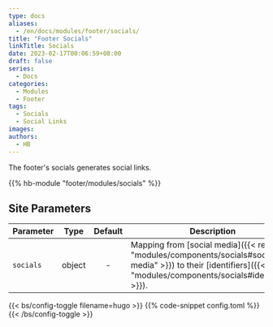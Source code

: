 ```yaml
---
type: docs
aliases:
  - /en/docs/modules/footer/socials/
title: "Footer Socials"
linkTitle: Socials
date: 2023-02-17T00:06:59+08:00
draft: false
series:
  - Docs
categories:
  - Modules
  - Footer
tags:
  - Socials
  - Social Links
images:
authors:
  - HB
---
```


The footer's socials generates social links.

<!--more-->

{{% hb-module "footer/modules/socials" %}}

## Site Parameters

| Parameter |  Type  | Default | Description                                     |
| --------- | :----: | :-----: | ----------------------------------------------- |
| `socials` | object |    -    | Mapping from [social media]({{< ref "modules/components/socials#socials-media" >}}) to their [identifiers]({{< ref "modules/components/socials#identifiers" >}}). |

{{< bs/config-toggle filename=hugo >}}
{{% code-snippet config.toml %}}
{{< /bs/config-toggle >}}
